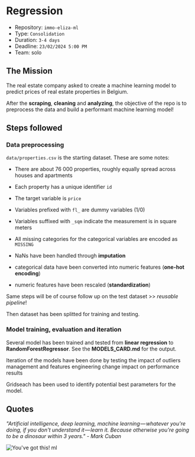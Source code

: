 # Regression

- Repository: `immo-eliza-ml`
- Type: `Consolidation`
- Duration: `3-4 days`
- Deadline: `23/02/2024 5:00 PM`
- Team: solo



## The Mission

The real estate company  asked to create a machine learning model to predict prices of real estate properties in Belgium.

After the **scraping**, **cleaning** and **analyzing**, the objective of the repo is to preprocess the data and build a performant machine learning model!

## Steps followed

### Data preprocessing

 `data/properties.csv` is the starting dataset. These are some notes:
- There are about 76 000 properties, roughly equally spread across houses and apartments
- Each property has a unique identifier `id`
- The target variable is `price`
- Variables prefixed with `fl_` are dummy variables (1/0)
- Variables suffixed with `_sqm` indicate the measurement is in square meters
- All missing categories for the categorical variables are encoded as `MISSING`


- NaNs have been handled through **imputation** 
- categorical data  have been converted into numeric features (**one-hot encoding**)
- numeric features have been rescaled (**standardization**)

Same steps will be of course follow up on the test dataset >> _reusable pipeline_!


Then dataset has been splitted for training and testing.

### Model training, evaluation and iteration

Several model has been trained and  tested from **linear regression** to **RandomForestRegressor**. See the **MODELS_CARD.md** for the output. 

Iteration of the models have been done by testing the impact of outliers management and features engineering change impact on  performance results 

Gridseach has been used to identify potential best parameters for the model. 


## Quotes

_"Artificial intelligence, deep learning, machine learning — whatever you're doing, if you don't understand it — learn it. Because otherwise you're going to be a dinosaur within 3 years." - Mark Cuban_

![You've got this!](https://media.giphy.com/media/5wWf7GMbT1ZUGTDdTqM/giphy.gif)
ml